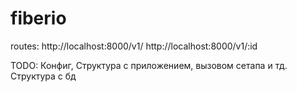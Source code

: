 # fiberio

routes:
http://localhost:8000/v1/
http://localhost:8000/v1/:id

TODO:
Конфиг,
Структура с приложением, вызовом сетапа и тд.
Структура с бд
